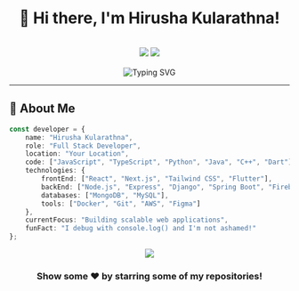 <div align="center">

# 👋 Hi there, I'm Hirusha Kularathna!

<br/>
<div align="center">
    <img src="https://skillicons.dev/icons?i=react,html,css,vscode,github,figma,tailwind,git,r" />
    <img src="https://skillicons.dev/icons?i=nodejs,javascript,typescript,express,mongodb" /><br>
</div>
<br/>

<img src="https://readme-typing-svg.demolab.com?font=Fira+Code&size=32&duration=2800&pause=2000&color=A9FEF7&center=true&vCenter=true&width=940&lines=Welcome+to+my+GitHub+Profile!;Full+Stack+Developer+%7C+Tech+Enthusiast;Always+learning%2C+Always+building" alt="Typing SVG" />

</div>



---

## 🚀 About Me

```typescript
const developer = {
    name: "Hirusha Kularathna",
    role: "Full Stack Developer",
    location: "Your Location",
    code: ["JavaScript", "TypeScript", "Python", "Java", "C++", "Dart"],
    technologies: {
        frontEnd: ["React", "Next.js", "Tailwind CSS", "Flutter"],
        backEnd: ["Node.js", "Express", "Django", "Spring Boot", "Firebase"],
        databases: ["MongoDB", "MySQL"],
        tools: ["Docker", "Git", "AWS", "Figma"]
    },
    currentFocus: "Building scalable web applications",
    funFact: "I debug with console.log() and I'm not ashamed!"
};
```


<div align="center">
  <img src="https://capsule-render.vercel.app/api?type=waving&color=gradient&height=100&section=footer" />
</div>

<div align="center">
  
### Show some ❤️ by starring some of my repositories!
  
</div>
